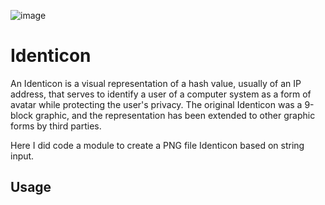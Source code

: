 ![image](https://raw.githubusercontent.com/stewartlord/identicon.js/master/screenshot.png)

# Identicon

An Identicon is a visual representation of a hash value, usually of an IP address, that serves to identify a user of a computer system as a form of avatar while protecting the user's privacy. The original Identicon was a 9-block graphic, and the representation has been extended to other graphic forms by third parties.

Here I did code a module to create a PNG file Identicon based on string input.

## Usage

```elixir

```

